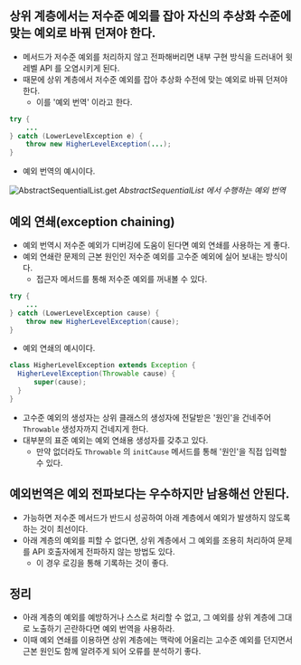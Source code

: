 ## 상위 계층에서는 저수준 예외를 잡아 자신의 추상화 수준에 맞는 예외로 바꿔 던져야 한다.
- 메서드가 저수준 예외를 처리하지 않고 전파해버리면 내부 구현 방식을 드러내어 윗 레벨 API 를 오염시키게 된다.
- 때문에 상위 계층에서 저수준 예외를 잡아 추상화 수전에 맞는 예외로 바꿔 던져야 한다.
  - 이를 '예외 번역' 이라고 한다.

```java
try {
    ...
} catch (LowerLevelException e) {
    throw new HigherLevelException(...);
}
```
- 예외 번역의 예시이다.

![AbstractSequentialList.get](https://github.com/Evil-Goblin/BookStudy/assets/74400861/bc928255-fb09-47f3-95ee-4c8fb32503e8)
_AbstractSequentialList 에서 수행하는 예외 번역_

## 예외 연쇄(exception chaining)
- 예외 번역시 저수준 예외가 디버깅에 도움이 된다면 예외 연쇄를 사용하는 게 좋다.
- 예외 연쇄란 문제의 근본 원인인 저수준 예외를 고수준 예외에 실어 보내는 방식이다.
  - 접근자 메서드를 통해 저수준 예외를 꺼내볼 수 있다.

```java
try {
    ...
} catch (LowerLevelException cause) {
    throw new HigherLevelException(cause);
}
```
- 예외 연쇄의 예시이다.

```java
class HigherLevelException extends Exception {
  HigherLevelException(Throwable cause) {
      super(cause);
  }
}
```
- 고수준 예외의 생성자는 상위 클래스의 생성자에 전달받은 '원인'을 건네주어 `Throwable` 생성자까지 건네지게 한다.
- 대부분의 표준 예외는 예외 연쇄용 생성자를 갖추고 있다.
  - 만약 없더라도 `Throwable` 의 `initCause` 메서드를 통해 '원인'을 직접 입력할 수 있다.

## 예외번역은 예외 전파보다는 우수하지만 남용해선 안된다.
- 가능하면 저수준 메서드가 반드시 성공하여 아래 계층에서 예외가 발생하지 않도록 하는 것이 최선이다.
- 아래 계층의 예외를 피할 수 없다면, 상위 계층에서 그 예외를 조용히 처리하여 문제를 API 호출자에게 전파하지 않는 방법도 있다.
  - 이 경우 로깅을 통해 기록하는 것이 좋다.

## 정리
- 아래 계층의 예외를 예방하거나 스스로 처리할 수 없고, 그 예외를 상위 계층에 그대로 노출하기 곤란하다면 예외 번역을 사용하라.
- 이때 예외 연쇄를 이용하면 상위 계층에는 맥락에 어울리는 고수준 예외를 던지면서 근본 원인도 함께 알려주게 되어 오류를 분석하기 좋다.

